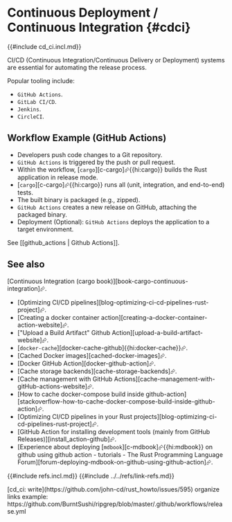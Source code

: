 # Continuous Deployment / Continuous Integration {#cdci}

{{#include cd_ci.incl.md}}

CI/CD (Continuous Integration/Continuous Delivery or Deployment) systems are essential for automating the release process.

Popular tooling include:

- `GitHub Actions`.
- `GitLab CI/CD`.
- `Jenkins`.
- `CircleCI`.

## Workflow Example (GitHub Actions)

- Developers push code changes to a Git repository.
- `GitHub Actions` is triggered by the push or pull request.
- Within the workflow, [`cargo`][c-cargo]⮳{{hi:cargo}} builds the Rust application in release mode.
- [`cargo`][c-cargo]⮳{{hi:cargo}} runs all (unit, integration, and end-to-end) tests.
- The built binary is packaged (e.g., zipped).
- `GitHub Actions` creates a new release on GitHub, attaching the packaged binary.
- Deployment (Optional): `GitHub Actions` deploys the application to a target environment.

See [[github_actions | Github Actions]].

## See also

[Continuous Integration (cargo book)][book-cargo-continuous-integration]⮳.

- [Optimizing CI/CD pipelines][blog-optimizing-ci-cd-pipelines-rust-project]⮳.
- [Creating a docker container action][creating-a-docker-container-action-website]⮳.
- ["Upload a Build Artifact" Github Action][upload-a-build-artifact-website]⮳.
- [`docker-cache`][docker-cache-github]{{hi:docker-cache}}⮳.
- [Cached Docker images][cached-docker-images]⮳.
- [Docker GitHub Action][docker-github-action]⮳.
- [Cache storage backends][cache-storage-backends]⮳.
- [Cache management with GitHub Actions][cache-management-with-gitHub-actions-website]⮳.
- [How to cache docker-compose build inside github-action][stackoverflow-how-to-cache-docker-compose-build-inside-github-action]⮳.
- [Optimizing CI/CD pipelines in your Rust projects][blog-optimizing-ci-cd-pipelines-rust-project]⮳.
- [GitHub Action for installing development tools (mainly from GitHub Releases)][install_action-github]⮳.
- [Experience about deploying [`mdbook`][c-mdbook]⮳{{hi:mdbook}} on github using github action - tutorials - The Rust Programming Language Forum][forum-deploying-mdbook-on-github-using-github-action]⮳.

{{#include refs.incl.md}}
{{#include ../../refs/link-refs.md}}

<div class="hidden">
[cd_ci: write](https://github.com/john-cd/rust_howto/issues/595)
organize links
example: https://github.com/BurntSushi/ripgrep/blob/master/.github/workflows/release.yml
</div>

